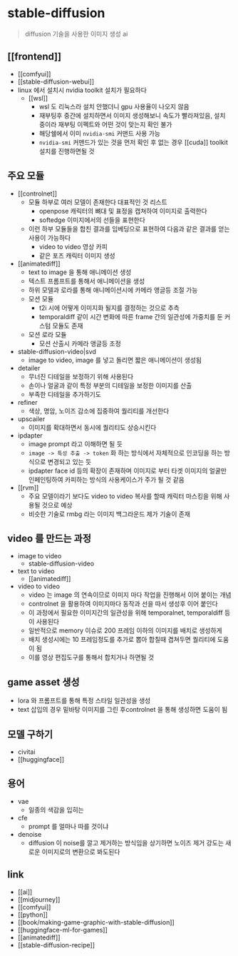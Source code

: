 # stable-diffusion
> diffusion 기술을 사용한 이미지 생성 ai

## [[frontend]]
- [[comfyui]]
- [[stable-diffusion-webui]]
- linux 에서 설치시 nvidia toolkit 설치가 필요하다 
  - [[wsl]]
    - wsl 도 리눅스라 설치 안했더니 gpu 사용율이 나오지 않음
    - 재부팅후 중간에 설치하면서 이미지 생성해보니 속도가 빨라져있음, 설치 중이라 재부팅 이펙트와 어떤 것이 맞는지 확인 불가
    - 해당쉘에서 이미 `nvidia-smi` 커맨드 사용 가능
    - `nvidia-smi` 커맨드가 있는 것을 먼저 확인 후 없는 경우 [[cuda]] toolkit 설치를 진행하면될 것

## 주요 모듈
- [[controlnet]]
  - 모듈 하부로 여러 모델이 존재한다 대표적인 것 리스트
    - openpose 캐릭터의 뼈대 및 표정을 캡쳐하여 이미지로 출력한다
    - softedge 이미지에서의 선들을 표현한다
  - 이런 하부 모듈들을 합친 결과를 임베딩으로 표현하여 다음과 같은 결과를 얻는 사용이 가능하다
    - video to video 영상 카피
    - 같은 포즈 캐릭터 이미지 생성
- [[animatediff]]
  - text to image 을 통해 애니메이션 생성
  - 텍스트 프롬프트를 통해서 애니메이션을 생성
  - 하위 모델과 로라를 통해 애니메이션시에 카메라 앵글등 조절 가능
  - 모션 모듈
    - t2i 시에 어떻게 이미지화 될지를 결정하는 것으로 추측
    - temporaldiff 같이 시간 변화에 따른 frame 간의 일관성에 가중치를 둔 커스텀 모듈도 존재
  - 모션 로라 모듈
    - 모션 산출시 카메라 앵글등 조정
- stable-diffusion-video|svd
  - image to video, image 를 넣고 돌리면 짧은 애니메이션이 생성됨
- detailer
  - 무너진 디테일을 보정하기 위해 사용된다
  - 손이나 얼굴과 같이 특정 부분의 디테일을 보정한 이미지를 산출
  - 부족한 디테일을 추가하기도
- refiner
  - 색상, 명암, 노이즈 감소에 집중하여 퀄리티를 개선한다
- upscailer
  - 이미지를 확대하면서 동시에 퀄리티도 상승시킨다
- ipdapter
  - image prompt 라고 이해하면 될 듯
  - `image -> 특성 추출 -> token` 화 하는 방식에서 자체적으로 인코딩을 하는 방식으로 변경되고 있는 듯
  - ipdapter face id 등의 확장이 존재하며 이미지로 부터 타겟 이미지의 얼굴만 인페인팅하여 카피하는 방식의 사용케이스가 주가 될 것 같음
- [[rvm]]
  - 주요 모델이라기 보다도 video to video 복사를 할때 캐릭터 마스킹을 위해 사용될 것으로 예상
  - 비슷한 기술로 rmbg 라는 이미지 백그라운드 제가 기술이 존재

## video 를 만드는 과정
- image to video
  - stable-diffusion-video
- text to video
  - [[animatediff]]
- video to video
  - video 는 image 의 연속이므로 이미지 마다 작업을 진행해서 이어 붙이는 개념
  - controlnet 을 활용하여 이미지마다 동작과 선을 따서 생성후 이어 붙인다
  - 이 과정에서 필요한 이미지간의 일관성을 위해 temporalnet, temporaldiff 등이 사용된다
  - 일반적으로 memory 이슈로 200 프레임 이하의 이미지를 배치로 생성하게
  - 배치 생성시에는 10 프레임정도를 추가로 뽑아 합칠때 겹쳐두면 퀄리티에 도움이 됨
  - 이를 영상 편집도구를 통해서 합치거나 하면될 것

## game asset 생성
- lora 와 프롬프트를 통해 특정 스타일 일관성을 생성
- text 삽입의 경우 밑바탕 이미지를 그린 후controlnet 을 통해 생성하면 도움이 됨

## 모델 구하기
- civitai
- [[huggingface]]

## 용어
- vae
  - 일종의 색감을 입히는
- cfe
  - prompt 를 얼마나 따를 것이냐
- denoise
  - diffusion 이 noise를 깔고 제거하는 방식임을 상기하면 노이즈 제거 강도는 새로운 이미지로의 변환으로 봐도된다

## link
- [[ai]]
- [[midjourney]]
- [[comfyui]]
- [[python]]
- [[book/making-game-graphic-with-stable-diffusion]]
- [[huggingface-ml-for-games]]
- [[animatediff]]
- [[stable-diffusion-recipe]]
